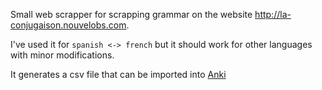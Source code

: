 Small web scrapper for scrapping grammar on the website http://la-conjugaison.nouvelobs.com.

I've used it for `spanish <-> french` but it should work for other languages with
minor modifications.

It generates a csv file that can be imported into [Anki](https://apps.ankiweb.net/)